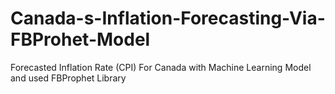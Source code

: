 # Canada-s-Inflation-Forecasting-Via-FBProhet-Model
Forecasted Inflation Rate (CPI) For Canada with Machine Learning Model and used FBProphet Library
